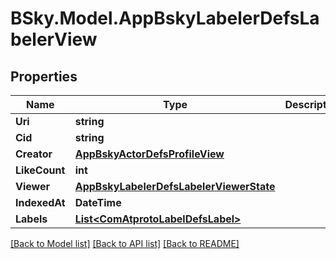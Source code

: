 # BSky.Model.AppBskyLabelerDefsLabelerView

## Properties

Name | Type | Description | Notes
------------ | ------------- | ------------- | -------------
**Uri** | **string** |  | 
**Cid** | **string** |  | 
**Creator** | [**AppBskyActorDefsProfileView**](AppBskyActorDefsProfileView.md) |  | 
**LikeCount** | **int** |  | [optional] 
**Viewer** | [**AppBskyLabelerDefsLabelerViewerState**](AppBskyLabelerDefsLabelerViewerState.md) |  | [optional] 
**IndexedAt** | **DateTime** |  | 
**Labels** | [**List&lt;ComAtprotoLabelDefsLabel&gt;**](ComAtprotoLabelDefsLabel.md) |  | [optional] 

[[Back to Model list]](../README.md#documentation-for-models) [[Back to API list]](../README.md#documentation-for-api-endpoints) [[Back to README]](../README.md)

